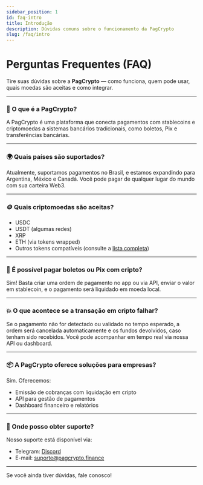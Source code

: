 ```yaml
---
sidebar_position: 1
id: faq-intro
title: Introdução
description: Dúvidas comuns sobre o funcionamento da PagCrypto
slug: /faq/intro
---
```


# Perguntas Frequentes (FAQ)

Tire suas dúvidas sobre a **PagCrypto** — como funciona, quem pode usar, quais moedas são aceitas e como integrar.

---

### 💸 O que é a PagCrypto?

A PagCrypto é uma plataforma que conecta pagamentos com stablecoins e criptomoedas a sistemas bancários tradicionais, como boletos, Pix e transferências bancárias.

---

### 🌍 Quais países são suportados?

Atualmente, suportamos pagamentos no Brasil, e estamos expandindo para Argentina, México e Canadá. Você pode pagar de qualquer lugar do mundo com sua carteira Web3.

---

### 🪙 Quais criptomoedas são aceitas?

- USDC
- USDT (algumas redes)
- XRP
- ETH (via tokens wrapped)
- Outros tokens compatíveis (consulte a [lista completa](https://github.com/pagcrypto/token-list))

---

### 🧾 É possível pagar boletos ou Pix com cripto?

Sim! Basta criar uma ordem de pagamento no app ou via API, enviar o valor em stablecoin, e o pagamento será liquidado em moeda local.

---

### 💥 O que acontece se a transação em cripto falhar?

Se o pagamento não for detectado ou validado no tempo esperado, a ordem será cancelada automaticamente e os fundos devolvidos, caso tenham sido recebidos. Você pode acompanhar em tempo real via nossa API ou dashboard.

---

### 📦 A PagCrypto oferece soluções para empresas?

Sim. Oferecemos:
- Emissão de cobranças com liquidação em cripto
- API para gestão de pagamentos
- Dashboard financeiro e relatórios

---

### 📩 Onde posso obter suporte?

Nosso suporte está disponível via:
- Telegram: [Discord](https://discord.gg/vhvXnKuARg)
- E-mail: suporte@pagcrypto.finance

---

Se você ainda tiver dúvidas, fale conosco!
